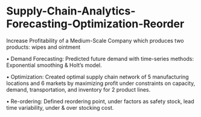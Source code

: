 # Supply-Chain-Analytics-Forecasting-Optimization-Reorder
Increase Profitability of a Medium-Scale Company which produces two products: wipes and ointment

• Demand Forecasting: Predicted future demand with time-series methods: Exponential smoothing & Holt’s model.

• Optimization: Created optimal supply chain network of 5 manufacturing locations and 6 markets by maximizing profit under constraints on capacity, demand, transportation, and inventory for 2 product lines.

• Re-ordering: Defined reordering point, under factors as safety stock, lead time variability, under & over stocking cost.
